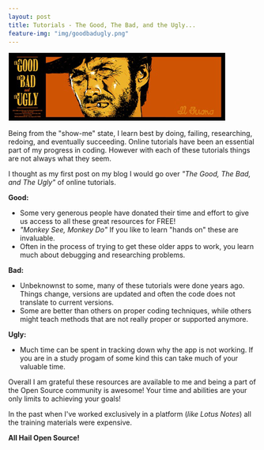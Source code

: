 ```yaml
---
layout: post
title: Tutorials - The Good, The Bad, and the Ugly...
feature-img: "img/goodbadugly.png"
---
```


![Good Bad Ugly](/img/good-bad-ugly.jpg)

Being from the "show-me" state, I learn best by doing, failing, researching, redoing, and eventually succeeding. Online tutorials have been an essential part of my progress in coding. However with each of these tutorials things are not always what they seem.

I thought as my first post on my blog I would go over *"The Good, The Bad, and The Ugly"* of online tutorials.

**Good:**

+ Some very generous people have donated their time and effort to give us access to all these great resources for FREE!
+ *"Monkey See, Monkey Do"* If you like to learn "hands on" these are invaluable.
+ Often in the process of trying to get these older apps to work, you learn much about debugging and researching problems.

**Bad:**

+ Unbeknownst to some, many of these tutorials were done years ago. Things change, versions are updated and often the code does not translate to current versions.
+ Some are better than others on proper coding techniques, while others might teach methods that are not really proper or supported anymore.

**Ugly:**

+ Much time can be spent in tracking down why the app is not working. If you are in a study progam of some kind this can take much of your valuable time.

Overall I am grateful these resources are available to me and being a part of the Open Source community is awesome! Your time and abilities are your only limits to achieving your goals! 

In the past when I've worked exclusively in a platform (*like Lotus Notes*) all the training materials were expensive.

**All Hail Open Source!**